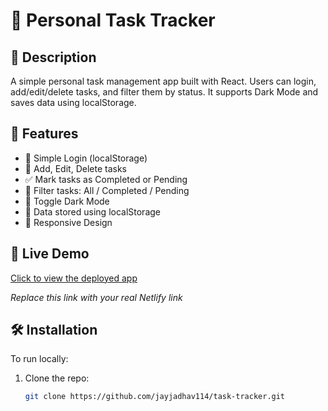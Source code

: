 # 📝 Personal Task Tracker

## 📖 Description
A simple personal task management app built with React. Users can login, add/edit/delete tasks, and filter them by status. It supports Dark Mode and saves data using localStorage.

## 🚀 Features
- 🔐 Simple Login (localStorage)
- 📝 Add, Edit, Delete tasks
- ✅ Mark tasks as Completed or Pending
- 🔎 Filter tasks: All / Completed / Pending
- 🌙 Toggle Dark Mode
- 💾 Data stored using localStorage
- 📱 Responsive Design

## 🔗 Live Demo
[Click to view the deployed app](https://your-site-name.netlify.app)

_Replace this link with your real Netlify link_

## 🛠️ Installation

To run locally:

1. Clone the repo:
   ```bash
   git clone https://github.com/jayjadhav114/task-tracker.git
